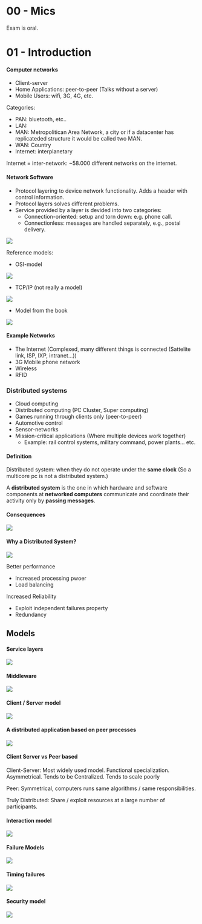 # 00 - Mics

Exam is oral.

# 01 - Introduction

#### Computer networks

- Client-server
- Home Applications: peer-to-peer (Talks without a server)
- Mobile Users: wifi, 3G, 4G, etc.

Categories:

- PAN: bluetooth, etc..
- LAN:
- MAN: Metropolitican Area Network, a city or if a datacenter has replicateded structure it would be called two MAN. 
- WAN: Country
- Internet: interplanetary

Internet = inter-network: ~58.000 different networks on the internet.

#### Network Software

- Protocol layering to device network functionality. Adds a header with control information.
- Protocol layers solves different problems.
- Service provided by a layer is devided into two categories:
  - Connection-oriented: setup and torn down: e.g. phone call.
  - Connectionless: messages are handled separately, e.g., postal delivery.

![](.\img\01.PNG)

Reference models:

- OSI-model

![](.\img\02.jpg)

- TCP/IP (not really a model)

![](.\img\03.GIF)

- Model from the book

![](.\img\04.jpg)

#### Example Networks

- The Internet (Complexed, many different things is connected (Sattelite link, ISP, IXP, intranet...))
- 3G Mobile phone network
- Wireless
- RFID

### Distributed systems

- Cloud computing
- Distributed computing (PC Cluster, Super computing)
- Games running through clients only (peer-to-peer)
- Automotive control 
- Sensor-networks
- Mission-critical applications (Where multiple devices work together)
  - Example: rail control systems, military command, power plants... etc.

#### Definition

Distributed system: when they do not operate under the **same clock** (So a multicore pc is not a distributed system.)

A **distributed system** is the one in which hardware and software components at **networked computers** communicate and coordinate their activity only by **passing messages**.

#### Consequences

![](.\img\2.png)

#### Why a Distributed System?

![](.\img\3.png)

Better performance

- Increased processing pwoer
- Load balancing

Increased Reliability

- Exploit independent failures property
- Redundancy

## Models

#### Service layers

![](.\img\4.png)

#### Middleware

![](.\img\5.png)

#### Client / Server model

![](.\img\6.png)

#### A distributed application based on peer processes

![](.\img\7.png)

#### Client Server vs Peer based

Client-Server: Most widely used model. Functional specialization. Asymmetrical. Tends to be Centralized. Tends to scale poorly

Peer: Symmetrical, computers runs same algorithms / same responsibilities.

Truly Distributed: Share / exploit resources at a large number of participants.

#### Interaction model

![](.\img\8.png)

#### Failure Models

![](.\img\9.png)

#### Timing failures

![](.\img\10.png)

#### Security model

![](.\img\11.png)



